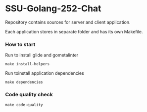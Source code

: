 # SSU-Golang-252-Chat

Repository contains sources for server and client application.

Each application stores in separate folder and has its own Makefile.

### How to start
Run to install glide and gometalinter

    make install-helpers

Run toinstall application dependencies

    make dependencies
    
### Code quality check
    make code-quality

